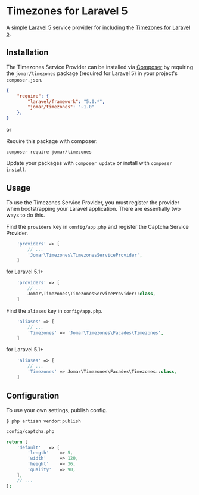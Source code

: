 # Timezones for Laravel 5

A simple [Laravel 5](http://www.laravel.com/) service provider for including the [Timezones for Laravel 5](https://github.com/amatz5/timezones).

## Installation

The Timezones Service Provider can be installed via [Composer](http://getcomposer.org) by requiring the
`jomar/timezones` package (required for Laravel 5) in your project's `composer.json`.

```json
{
    "require": {
        "laravel/framework": "5.0.*",
        "jomar/timezones": "~1.0"
    },
}
```

or

Require this package with composer:
```
composer require jomar/timezones
```

Update your packages with ```composer update``` or install with ```composer install```.

## Usage

To use the Timezones Service Provider, you must register the provider when bootstrapping your Laravel application. There are
essentially two ways to do this.

Find the `providers` key in `config/app.php` and register the Captcha Service Provider.

```php
    'providers' => [
        // ...
        'Jomar\Timezones\TimezonesServiceProvider',
    ]
```
for Laravel 5.1+
```php
    'providers' => [
        // ...
        Jomar\Timezones\TimezonesServiceProvider::class,
    ]
```

Find the `aliases` key in `config/app.php`.

```php
    'aliases' => [
        // ...
        'Timezones' => 'Jomar\Timezones\Facades\Timezones',
    ]
```
for Laravel 5.1+
```php
    'aliases' => [
        // ...
        'Timezones' => Jomar\Timezones\Facades\Timezones::class,
    ]
```

## Configuration

To use your own settings, publish config.

```$ php artisan vendor:publish```

`config/captcha.php`

```php
return [
    'default'   => [
        'length'    => 5,
        'width'     => 120,
        'height'    => 36,
        'quality'   => 90,
    ],
    // ...
];
```

